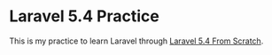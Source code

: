 # Laravel 5.4 Practice

This is my practice to learn Laravel through [Laravel 5.4 From Scratch](https://laracasts.com/series/laravel-from-scratch-2017).
